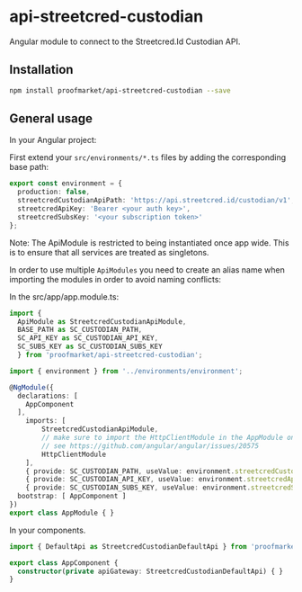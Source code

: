 # api-streetcred-custodian

Angular module to connect to the Streetcred.Id Custodian API.

## Installation

```sh
npm install proofmarket/api-streetcred-custodian --save
```

## General usage

In your Angular project:

First extend your `src/environments/*.ts` files by adding the corresponding base path:

```typescript
export const environment = {
  production: false,
  streetcredCustodianApiPath: 'https://api.streetcred.id/custodian/v1',
  streetcredApiKey: 'Bearer <your auth key>',
  streetcredSubsKey: '<your subscription token>'
};
```

Note: The ApiModule is restricted to being instantiated once app wide.
This is to ensure that all services are treated as singletons.

In order to use multiple `ApiModules` you need to create an alias name when importing 
the modules in order to avoid naming conflicts:

In the src/app/app.module.ts:

```typescript
import {
  ApiModule as StreetcredCustodianApiModule,
  BASE_PATH as SC_CUSTODIAN_PATH,
  SC_API_KEY as SC_CUSTODIAN_API_KEY,
  SC_SUBS_KEY as SC_CUSTODIAN_SUBS_KEY
  } from 'proofmarket/api-streetcred-custodian';

import { environment } from '../environments/environment';

@NgModule({
  declarations: [
    AppComponent
  ],
    imports: [
        StreetcredCustodianApiModule,
        // make sure to import the HttpClientModule in the AppModule only,
        // see https://github.com/angular/angular/issues/20575
        HttpClientModule
    ],
    { provide: SC_CUSTODIAN_PATH, useValue: environment.streetcredCustodianApiPath },
    { provide: SC_CUSTODIAN_API_KEY, useValue: environment.streetcredApiKey },
    { provide: SC_CUSTODIAN_SUBS_KEY, useValue: environment.streetcredSubsKey }
  bootstrap: [ AppComponent ]
})
export class AppModule { }
```

In your components.

```typescript
import { DefaultApi as StreetcredCustodianDefaultApi } from 'proofmarket/api-streetcred-custodian';

export class AppComponent {
  constructor(private apiGateway: StreetcredCustodianDefaultApi) { }
}
```

